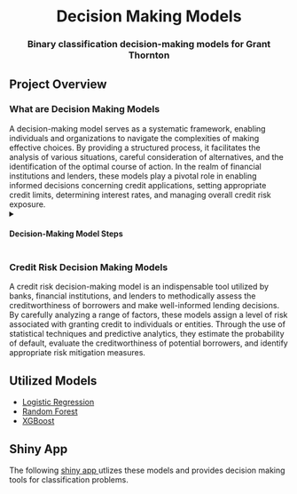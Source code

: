 <h1 align = "center"> Decision Making Models </h1>
<h3 align = "center"> Binary classification decision-making models for Grant Thornton </h3>
<h2 align = "left"> Project Overview
<h3 align = "left"> What are Decision Making Models </h3>
  A decision-making model serves as a systematic framework, enabling individuals and organizations to navigate the complexities of making effective choices. By providing a structured process, it facilitates the analysis of various situations, careful 
  consideration of alternatives, and the identification of the optimal course of action. In the realm of financial institutions and lenders, these models play a pivotal role in enabling informed decisions concerning credit applications, setting appropriate 
  credit limits, determining interest rates, and managing overall credit risk exposure. 

<details>
    <summary>
        <h4> Decision-Making Model Steps </h4>
    </summary>
<ul>
  <li> <strong> Identify the decision: </strong> Clearly define the problem or the decision that needs to be made. This step involves understanding the context, the objectives, and the desired
    outcomes. </li>
  <li> <strong> Gather information: </strong> Collect relevant data, facts, and any other information necessary for evaluating the options and making an informed decision. This
    could involve research, analysis, and seeking input from experts or stakeholders. </li>
  <li> <strong> Generate alternatives: </strong> Brainstorm and generate a range of possible solutions or alternatives to address the decision at hand. Encourage creativity and explore
    different perspectives to ensure a comprehensive set of options. </li>
  <li> <strong> Evaluate alternatives: </strong> Assess and compare the pros and cons of each alternative against the defined objectives and criteria. This may involve considering feasibility, cost, risks, potential benefits, and ethical considerations. </li>
  <li> <strong> Make a choice: </strong> Based on the evaluation, select the best alternative or combination of alternatives that align with the objectives and offers the most favourable
    outcome. This step may involve prioritizing options, reaching a consensus, or making a judgment based on logical reasoning. </li>
  <li> <strong> Implement the decision: </strong> Develop an action plan to execute the chosen alternative. Identify the required resources, assign responsibilities, and establish a timeline
    for implementation. </li>
  <li> <strong> Review and learn: </strong> Monitor the implementation of the decision and evaluate its effectiveness. Could you assess whether the desired outcomes are being achieved and make any
    necessary adjustments or improvements? </li>
</ul>
</details>

<h3 align = "left"> Credit Risk Decision Making Models </h3>
A credit risk decision-making model is an indispensable tool utilized by banks, financial institutions, and lenders to methodically assess the creditworthiness of borrowers and make well-informed lending decisions. By carefully analyzing a range of factors, 
these models assign a level of risk associated with granting credit to individuals or entities. Through the use of statistical techniques and predictive analytics, they estimate the probability of default, evaluate the creditworthiness of potential borrowers, 
and identify appropriate risk mitigation measures.

<h2 align="left"> Utilized Models </h2>
<ul>
  <li> <a href = "https://github.com/C-Monaghan/DM_Models/blob/main/04__Documentation/02__Logistic_Regression.md"> Logistic Regression </a> </li>
  <li> <a href = "https://github.com/C-Monaghan/DM_Models/blob/main/04__Documentation/03__Random_Forest.md"> Random Forest </a> </li>
  <li> <a href = "https://github.com/C-Monaghan/DM_Models/blob/main/04__Documentation/04__XGBoost.md"> XGBoost </a> </li>
</ul>

<h2 align="left"> Shiny App </h2>
The following <a href = "https://github.com/C-Monaghan/DM_Models/blob/main/04__Documentation/05__Shiny_App.md"> shiny app </a> utlizes these models and provides decision making tools for classification problems.
